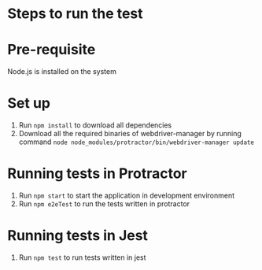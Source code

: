 # Steps to run the test

# Pre-requisite
Node.js is installed on the system

# Set up

1. Run `npm install` to download all dependencies
2. Download all the required binaries of webdriver-manager by running command `node node_modules/protractor/bin/webdriver-manager update`

# Running tests in Protractor

1. Run `npm start` to start the application in development environment
2. Run `npm e2eTest` to run the tests written in protractor

# Running tests in Jest

1. Run `npm test` to run tests written in jest